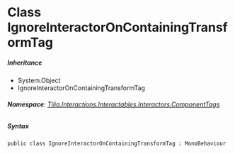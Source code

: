 # Class IgnoreInteractorOnContainingTransformTag

##### Inheritance

* System.Object
* IgnoreInteractorOnContainingTransformTag

###### **Namespace**: [Tilia.Interactions.Interactables.Interactors.ComponentTags]

##### Syntax

```
public class IgnoreInteractorOnContainingTransformTag : MonoBehaviour
```

[Tilia.Interactions.Interactables.Interactors.ComponentTags]: README.md
